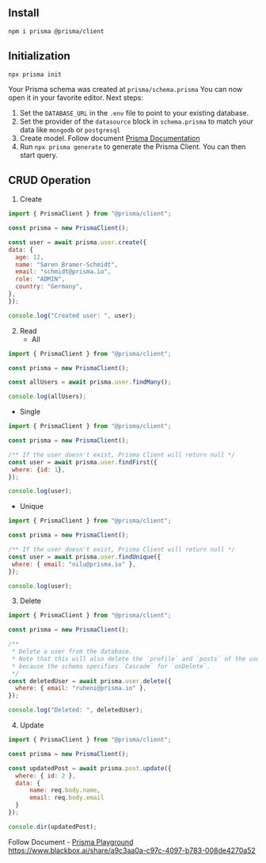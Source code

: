 ## Install 
```sh
npm i prisma @prisma/client
```

## Initialization 
```sh
npx prisma init
```

Your Prisma schema was created at `prisma/schema.prisma`
You can now open it in your favorite editor.
Next steps:
1. Set the `DATABASE_URL` in the `.env` file to point to your existing database. 
2. Set the provider of the `datasource` block in `schema.prisma` to match your data like `mongodb` or `postgresql`
3. Create model. Follow document [ Prisma Documentation](https://www.prisma.io/docs/getting-started/quickstart#2-model-your-data-in-the-prisma-schema)
4. Run `npx prisma generate` to generate the Prisma Client. You can then start query.

## CRUD Operation 

1. Create 
  ```js
import { PrismaClient } from "@prisma/client";

const prisma = new PrismaClient();

const user = await prisma.user.create({
  data: {
    age: 12,
    name: "Søren Bramer-Schmidt",
    email: "schmidt@prisma.io",
    role: "ADMIN",
    country: "Germany",
  },
});

console.log("Created user: ", user);
```

2. Read 
   - All
  ```js
import { PrismaClient } from "@prisma/client";

const prisma = new PrismaClient();

const allUsers = await prisma.user.findMany();

console.log(allUsers);
```
- Single
 ```js
 import { PrismaClient } from "@prisma/client";

const prisma = new PrismaClient();

/** If the user doesn't exist, Prisma Client will return null */
const user = await prisma.user.findFirst({
  where: {id: 1},
});

console.log(user);
```

- Unique
 ```js
 import { PrismaClient } from "@prisma/client";

const prisma = new PrismaClient();

/** If the user doesn't exist, Prisma Client will return null */
const user = await prisma.user.findUnique({
  where: { email: "nilu@prisma.io" },
});

console.log(user);
```

3. Delete 
```js 
import { PrismaClient } from "@prisma/client";

const prisma = new PrismaClient();

/**
 * Delete a user from the database.
 * Note that this will also delete the `profile` and `posts` of the user
 * because the schema specifies `Cascade` for `onDelete`.
 */
const deletedUser = await prisma.user.delete({
  where: { email: "ruheni@prisma.io" },
});

console.log("Deleted: ", deletedUser);
```

4. Update
```js
import { PrismaClient } from "@prisma/client";

const prisma = new PrismaClient();

const updatedPost = await prisma.post.update({
  where: { id: 2 },
  data: {
      name: req.body.name,
      email: req.body.email
  }
});

console.dir(updatedPost);
```

Follow Document - [Prisma Playground ](https://playground.prisma.io/examples/reading/find/find-all)
https://www.blackbox.ai/share/a9c3aa0a-c97c-4097-b783-008de4270a52